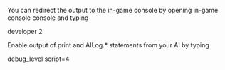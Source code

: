 
You can redirect the output to the in-game console by opening in-game console console and typing

developer 2

Enable output of print and AILog.* statements from your AI by typing

debug_level script=4
